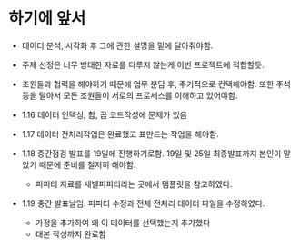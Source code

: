 # 하기에 앞서

- 데이터 분석, 시각화 후 그에 관한 설명을 밑에 달아줘야함.
- 주제 선정은 너무 방대한 자료를 다루지 않는게 이번 프로젝트에 적합할듯.
- 조원들과 협력을 해야하기 때문에 업무 분담 후, 주기적으로 컨택해야함. 또한 주석등을 달아서 모든 조원들이 서로의 프로세스를 이해하고 있어야함.


- 1.16 데이터 인덱싱, 합, 곱 코드작성에 문제가 있음
- 1.17 데이터 전처리작업은 완료했고 표만드는 작업을 해야함.
- 1.18 중간점검 발표를 19일에 진행하기로함. 19일 및 25일 최종발표까지 본인이 맡았기 때문에 준비를 철저히 해야함.
  - 피피티 자료를 새별피피티라는 곳에서 탬플릿을 참고하였다.
- 1.19 중간 발표날임. 피피티 수정과 전체 전처리 데이터 파일을 수정하였다.
  -  가정을 추가하여 왜 이 데이터를 선택했는지 추가했다
  -  대본 작성까지 완료함